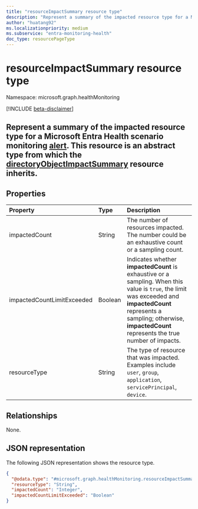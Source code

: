 ```yaml
---
title: "resourceImpactSummary resource type"
description: "Represent a summary of the impacted resource type for a Microsoft Entra Health scenario monitoring alert."
author: "huatang92"
ms.localizationpriority: medium
ms.subservice: "entra-monitoring-health"
doc_type: resourcePageType
---
```


# resourceImpactSummary resource type

Namespace: microsoft.graph.healthMonitoring

[!INCLUDE [beta-disclaimer](../../includes/beta-disclaimer.md)]

Represent a summary of the impacted resource type for a Microsoft Entra Health scenario monitoring [alert](../resources/healthmonitoring-alert.md).
This resource is an abstract type from which the [directoryObjectImpactSummary](../resources/healthmonitoring-directoryobjectimpactsummary.md) resource inherits.
- 

## Properties
|Property|Type|Description|
|:---|:---|:---|
|impactedCount|String|The number of resources impacted. The number could be an exhaustive count or a sampling count.|
|impactedCountLimitExceeded|Boolean|Indicates whether **impactedCount** is exhaustive or a sampling. When this value is `true`, the limit was exceeded and **impactedCount** represents a sampling; otherwise, **impactedCount** represents the true number of impacts.|
|resourceType|String|The type of resource that was impacted. Examples include `user`, `group`, `application`, `servicePrincipal`, `device`.|

## Relationships
None.

## JSON representation
The following JSON representation shows the resource type.
<!-- {
  "blockType": "resource",
  "@odata.type": "microsoft.graph.healthMonitoring.resourceImpactSummary"
}
-->
``` json
{
  "@odata.type": "#microsoft.graph.healthMonitoring.resourceImpactSummary",
  "resourceType": "String",
  "impactedCount": "Integer",
  "impactedCountLimitExceeded": "Boolean"
}
```

